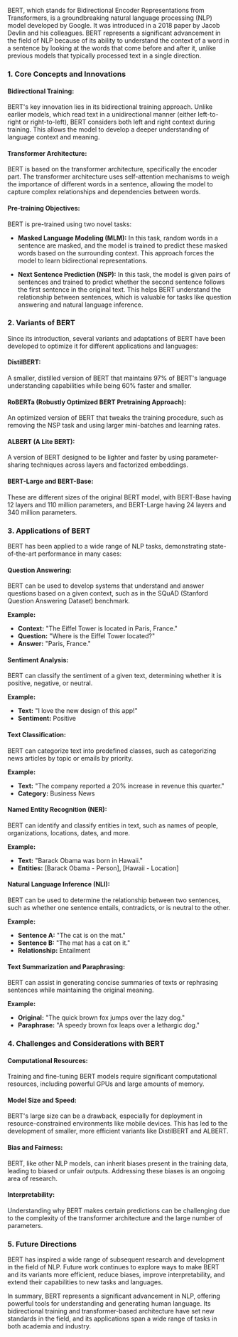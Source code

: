 BERT, which stands for Bidirectional Encoder Representations from Transformers, is a groundbreaking natural language processing (NLP) model developed by Google. It was introduced in a 2018 paper by Jacob Devlin and his colleagues. BERT represents a significant advancement in the field of NLP because of its ability to understand the context of a word in a sentence by looking at the words that come before and after it, unlike previous models that typically processed text in a single direction.

### **1. Core Concepts and Innovations**

#### **Bidirectional Training:**
BERT's key innovation lies in its bidirectional training approach. Unlike earlier models, which read text in a unidirectional manner (either left-to-right or right-to-left), BERT considers both left and right context during training. This allows the model to develop a deeper understanding of language context and meaning.

#### **Transformer Architecture:**
BERT is based on the transformer architecture, specifically the encoder part. The transformer architecture uses self-attention mechanisms to weigh the importance of different words in a sentence, allowing the model to capture complex relationships and dependencies between words.

#### **Pre-training Objectives:**
BERT is pre-trained using two novel tasks:

- **Masked Language Modeling (MLM):** In this task, random words in a sentence are masked, and the model is trained to predict these masked words based on the surrounding context. This approach forces the model to learn bidirectional representations.

- **Next Sentence Prediction (NSP):** In this task, the model is given pairs of sentences and trained to predict whether the second sentence follows the first sentence in the original text. This helps BERT understand the relationship between sentences, which is valuable for tasks like question answering and natural language inference.

### **2. Variants of BERT**

Since its introduction, several variants and adaptations of BERT have been developed to optimize it for different applications and languages:

#### **DistilBERT:**
A smaller, distilled version of BERT that maintains 97% of BERT's language understanding capabilities while being 60% faster and smaller.

#### **RoBERTa (Robustly Optimized BERT Pretraining Approach):**
An optimized version of BERT that tweaks the training procedure, such as removing the NSP task and using larger mini-batches and learning rates.

#### **ALBERT (A Lite BERT):**
A version of BERT designed to be lighter and faster by using parameter-sharing techniques across layers and factorized embeddings.

#### **BERT-Large and BERT-Base:**
These are different sizes of the original BERT model, with BERT-Base having 12 layers and 110 million parameters, and BERT-Large having 24 layers and 340 million parameters.

### **3. Applications of BERT**

BERT has been applied to a wide range of NLP tasks, demonstrating state-of-the-art performance in many cases:

#### **Question Answering:**
BERT can be used to develop systems that understand and answer questions based on a given context, such as in the SQuAD (Stanford Question Answering Dataset) benchmark.

**Example:**
- **Context:** "The Eiffel Tower is located in Paris, France."
- **Question:** "Where is the Eiffel Tower located?"
- **Answer:** "Paris, France."

#### **Sentiment Analysis:**
BERT can classify the sentiment of a given text, determining whether it is positive, negative, or neutral.

**Example:**
- **Text:** "I love the new design of this app!"
- **Sentiment:** Positive

#### **Text Classification:**
BERT can categorize text into predefined classes, such as categorizing news articles by topic or emails by priority.

**Example:**
- **Text:** "The company reported a 20% increase in revenue this quarter."
- **Category:** Business News

#### **Named Entity Recognition (NER):**
BERT can identify and classify entities in text, such as names of people, organizations, locations, dates, and more.

**Example:**
- **Text:** "Barack Obama was born in Hawaii."
- **Entities:** [Barack Obama - Person], [Hawaii - Location]

#### **Natural Language Inference (NLI):**
BERT can be used to determine the relationship between two sentences, such as whether one sentence entails, contradicts, or is neutral to the other.

**Example:**
- **Sentence A:** "The cat is on the mat."
- **Sentence B:** "The mat has a cat on it."
- **Relationship:** Entailment

#### **Text Summarization and Paraphrasing:**
BERT can assist in generating concise summaries of texts or rephrasing sentences while maintaining the original meaning.

**Example:**
- **Original:** "The quick brown fox jumps over the lazy dog."
- **Paraphrase:** "A speedy brown fox leaps over a lethargic dog."

### **4. Challenges and Considerations with BERT**

#### **Computational Resources:**
Training and fine-tuning BERT models require significant computational resources, including powerful GPUs and large amounts of memory.

#### **Model Size and Speed:**
BERT's large size can be a drawback, especially for deployment in resource-constrained environments like mobile devices. This has led to the development of smaller, more efficient variants like DistilBERT and ALBERT.

#### **Bias and Fairness:**
BERT, like other NLP models, can inherit biases present in the training data, leading to biased or unfair outputs. Addressing these biases is an ongoing area of research.

#### **Interpretability:**
Understanding why BERT makes certain predictions can be challenging due to the complexity of the transformer architecture and the large number of parameters.

### **5. Future Directions**

BERT has inspired a wide range of subsequent research and development in the field of NLP. Future work continues to explore ways to make BERT and its variants more efficient, reduce biases, improve interpretability, and extend their capabilities to new tasks and languages.

In summary, BERT represents a significant advancement in NLP, offering powerful tools for understanding and generating human language. Its bidirectional training and transformer-based architecture have set new standards in the field, and its applications span a wide range of tasks in both academia and industry.